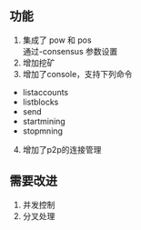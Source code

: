 功能
---
1. 集成了 pow 和 pos  
  通过-consensus 参数设置
2. 增加挖矿
3. 增加了console，支持下列命令
  - listaccounts
  - listblocks
  - send
  - startmining
  - stopmning
4. 增加了p2p的连接管理  
   

需要改进
---
1. 并发控制
2. 分叉处理
